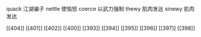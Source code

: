 




quack 江湖骗子
nettle 使恼怒
coerce 以武力强制
thewy 肌肉发达
sinewy 肌肉发达

[[404]]
[[401]]
[[402]]
[[400]]
[[393]]
[[394]]
[[395]]
[[396]]
[[397]]
[[398]]